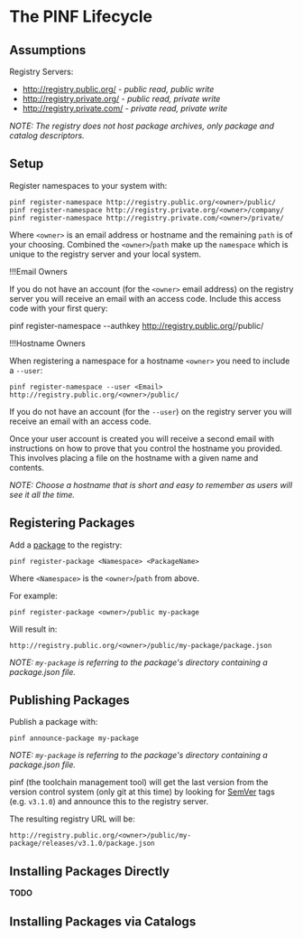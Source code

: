 The PINF Lifecycle
==================

Assumptions
-----------

Registry Servers:

  * http://registry.public.org/ - *public read, public write*
  * http://registry.private.org/ - *public read, private write*
  * http://registry.private.com/ - *private read, private write*

*NOTE: The registry does not host package archives, only package and catalog descriptors.*

Setup
-----

Register namespaces to your system with:

    pinf register-namespace http://registry.public.org/<owner>/public/
    pinf register-namespace http://registry.private.org/<owner>/company/
    pinf register-namespace http://registry.private.com/<owner>/private/

Where `<owner>` is an email address or hostname and the remaining `path` is of your choosing.
Combined the `<owner>`/`path` make up the `namespace` which is unique to the registry server
and your local system.

!!!Email Owners

If you do not have an account (for the `<owner>` email address) on the registry server
you will receive an email with an access code. Include this access code with your first query:

  pinf register-namespace --authkey <AccessCode> http://registry.public.org/<owner>/public/

!!!Hostname Owners

When registering a namespace for a hostname `<owner>` you need to include a `--user`:
	
    pinf register-namespace --user <Email> http://registry.public.org/<owner>/public/
	
If you do not have an account (for the `--user`) on the registry server
you will receive an email with an access code.

Once your user account is created you will receive a second email with instructions on how to
prove that you control the hostname you provided. This involves placing
a file on the hostname with a given name and contents.

*NOTE: Choose a hostname that is short and easy to remember as users will see it all the time.*

Registering Packages
--------------------

Add a [package](http://wiki.commonjs.org/wiki/Packages/0.1) to the registry:

	pinf register-package <Namespace> <PackageName>

Where `<Namespace>` is the `<owner>`/`path` from above.

For example:

	pinf register-package <owner>/public my-package

Will result in:

	http://registry.public.org/<owner>/public/my-package/package.json

*NOTE: `my-package` is referring to the package's directory containing a package.json file.*

Publishing Packages
-------------------

Publish a package with:

	pinf announce-package my-package

*NOTE: `my-package` is referring to the package's directory containing a package.json file.*

pinf (the toolchain management tool) will get the last version from the version control system (only git at this time) by looking for [SemVer](http://semver.org/) tags (e.g. `v3.1.0`) and announce this to the registry server.

The resulting registry URL will be:

	http://registry.public.org/<owner>/public/my-package/releases/v3.1.0/package.json

Installing Packages Directly
----------------------------

**TODO**

Installing Packages via Catalogs
--------------------------------



